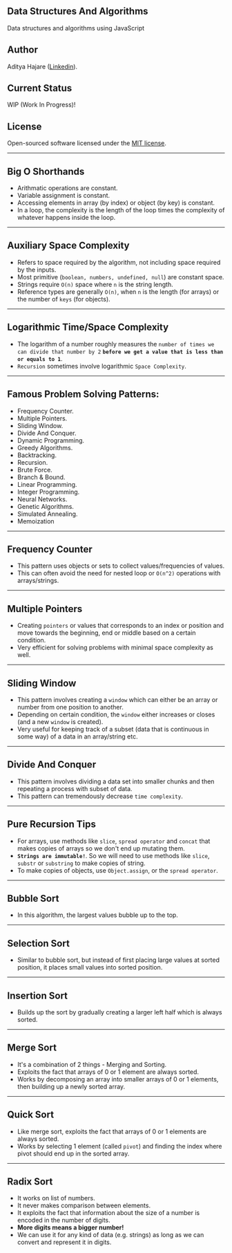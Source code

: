 ## Data Structures And Algorithms
Data structures and algorithms using JavaScript

## Author
Aditya Hajare ([Linkedin](https://in.linkedin.com/in/aditya-hajare)).

## Current Status
WIP (Work In Progress)!

## License
Open-sourced software licensed under the [MIT license](http://opensource.org/licenses/MIT).

----------------------------------------

## Big O Shorthands
- Arithmatic operations are constant.
- Variable assignment is constant.
- Accessing elements in array (by index) or object (by key) is constant.
- In a loop, the complexity is the length of the loop times the complexity of whatever happens inside the loop.

-----------

## Auxiliary Space Complexity
- Refers to space required by the algorithm, not including space required by the inputs.
- Most primitive (`boolean, numbers, undefined, null`) are constant space.
- Strings require `O(n)` space where `n` is the string length.
- Reference types are generally `O(n)`, when `n` is the length (for arrays) or the number of `keys` (for objects).

-----------

## Logarithmic Time/Space Complexity
- The logarithm of a number roughly measures the `number of times we can divide that number by 2` **`before we get a value that is less than or equals to 1`**.
- `Recursion` sometimes involve logarithmic `Space Complexity`.

-----------

## Famous Problem Solving Patterns:
- Frequency Counter.
- Multiple Pointers.
- Sliding Window.
- Divide And Conquer.
- Dynamic Programming.
- Greedy Algorithms.
- Backtracking.
- Recursion.
- Brute Force.
- Branch & Bound.
- Linear Programming.
- Integer Programming.
- Neural Networks.
- Genetic Algorithms.
- Simulated Annealing.
- Memoization

-----------

## Frequency Counter
- This pattern uses objects or sets to collect values/frequencies of values.
- This can often avoid the need for nested loop or `O(n^2)` operations with arrays/strings.

-----------

## Multiple Pointers
- Creating `pointers` or values that corresponds to an index or position and move towards the beginning, end or middle based on a certain condition.
- Very efficient for solving problems with minimal space complexity as well.

-----------

## Sliding Window
- This pattern involves creating a `window` which can either be an array or number from one position to another.
- Depending on certain condition, the `window` either increases or closes (and a new `window` is created).
- Very useful for keeping track of a subset (data that is continuous in some way) of a data in an array/string etc.

-----------

## Divide And Conquer
- This pattern involves dividing a data set into smaller chunks and then repeating a process with subset of data.
- This pattern can tremendously decrease `time complexity`.

-----------

## Pure Recursion Tips
- For arrays, use methods like `slice`, `spread operator` and `concat` that makes copies of arrays so we don't end up mutating them.
- **`Strings are immutable!`**. So we will need to use methods like `slice`, `substr` or `substring` to make copies of string.
- To make copies of objects, use `Object.assign`, or the `spread operator`.

-----------

## Bubble Sort
- In this algorithm, the largest values bubble up to the top.

-----------

## Selection Sort
- Similar to bubble sort, but instead of first placing large values at sorted position, it places small values into sorted position.

-----------

## Insertion Sort
- Builds up the sort by gradually creating a larger left half which is always sorted.

-----------

## Merge Sort
- It's a combination of 2 things - Merging and Sorting.
- Exploits the fact that arrays of 0 or 1 element are always sorted.
- Works by decomposing an array into smaller arrays of 0 or 1 elements, then building up a newly sorted array.

-----------

## Quick Sort
- Like merge sort, exploits the fact that arrays of 0 or 1 elements are always sorted.
- Works by selecting 1 element (called `pivot`) and finding the index where pivot should end up in the sorted array.

-----------

## Radix Sort
- It works on list of numbers.
- It never makes comparison between elements.
- It exploits the fact that information about the size of a number is encoded in the number of digits.
- **More digits means a bigger number!**
- We can use it for any kind of data (e.g. strings) as long as we can convert and represent it in digits.